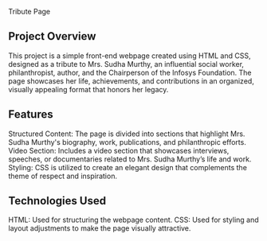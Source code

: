 Tribute Page

Project Overview
-------------------
This project is a simple front-end webpage created using HTML and CSS, designed as a tribute to Mrs. Sudha Murthy, an influential social worker, philanthropist, author, and the Chairperson of the Infosys Foundation. The page showcases her life, achievements, and contributions in an organized, visually appealing format that honors her legacy.

Features
-------------------
Structured Content: The page is divided into sections that highlight Mrs. Sudha Murthy's biography, work, publications, and philanthropic efforts.
Video Section: Includes a video section that showcases interviews, speeches, or documentaries related to Mrs. Sudha Murthy’s life and work.
Styling: CSS is utilized to create an elegant design that complements the theme of respect and inspiration.

Technologies Used
-------------------
HTML: Used for structuring the webpage content.
CSS: Used for styling and layout adjustments to make the page visually attractive.
